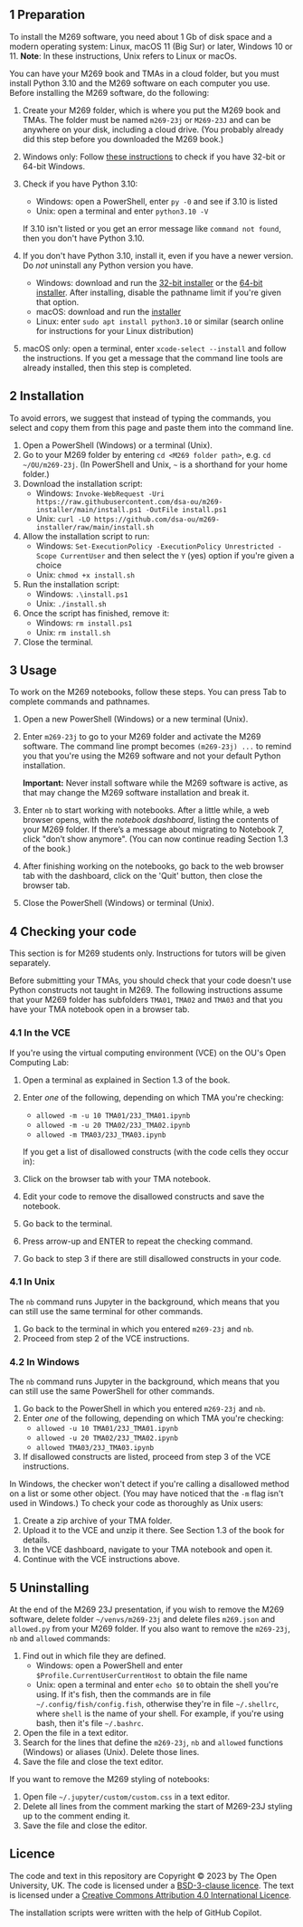 ## 1 Preparation
To install the M269 software, you need about 1 Gb of disk space and
a modern operating system: Linux, macOS 11 (Big Sur) or later, Windows 10 or 11.
**Note**: In these instructions, Unix refers to Linux or macOs.

You can have your M269 book and TMAs in a cloud folder, but you must
install Python 3.10 and the M269 software on each computer you use.
Before installing the M269 software, do the following:

1. Create your M269 folder, which is where you put the M269 book and TMAs.
   The folder must be named `m269-23j` or `M269-23J` and
   can be anywhere on your disk, including a cloud drive.
   (You probably already did this step before you downloaded the M269 book.)

2. Windows only: Follow [these instructions](https://support.microsoft.com/en-us/windows/which-version-of-windows-operating-system-am-i-running-628bec99-476a-2c13-5296-9dd081cdd808)
   to check if you have 32-bit or 64-bit Windows.

3. Check if you have Python 3.10:
   - Windows: open a PowerShell, enter `py -0` and see if 3.10 is listed
   - Unix: open a terminal and enter `python3.10 -V`

   If 3.10 isn't listed or you get an error message like `command not found`,
   then you don't have Python 3.10.

4. If you don't have Python 3.10, install it, even if you have a newer version.
   Do *not* uninstall any Python version you have.
   - Windows: download and run the
     [32-bit installer](https://www.python.org/ftp/python/3.10.11/python-3.10.11.exe) or the
     [64-bit installer](https://www.python.org/ftp/python/3.10.11/python-3.10.11-amd64.exe).
     After installing, disable the pathname limit if you're given that option.
   - macOS: download and run the [installer](https://www.python.org/ftp/python/3.10.11/python-3.10.11-macos11.pkg)
   - Linux: enter `sudo apt install python3.10` or similar (search online for instructions for your Linux distribution)

5. macOS only: open a terminal, enter `xcode-select --install` and follow the instructions.
   If you get a message that the command line tools are already installed,
   then this step is completed.

## 2 Installation

To avoid errors, we suggest that instead of typing the commands,
you select and copy them from this page and paste them into the command line.

1. Open a PowerShell (Windows) or a terminal (Unix).
2. Go to your M269 folder by entering `cd <M269 folder path>`, e.g. `cd ~/OU/m269-23j`.
   (In PowerShell and Unix, `~` is a shorthand for your home folder.)
3. Download the installation script:
   - Windows: `Invoke-WebRequest -Uri https://raw.githubusercontent.com/dsa-ou/m269-installer/main/install.ps1 -OutFile install.ps1`
   - Unix: `curl -LO https://github.com/dsa-ou/m269-installer/raw/main/install.sh`
4. Allow the installation script to run:
   - Windows: `Set-ExecutionPolicy -ExecutionPolicy Unrestricted -Scope CurrentUser`
              and then select the `Y` (yes) option if you're given a choice
   - Unix: `chmod +x install.sh`
5. Run the installation script:
   - Windows: `.\install.ps1`
   - Unix: `./install.sh`
6. Once the script has finished, remove it:
   - Windows: `rm install.ps1`
   - Unix: `rm install.sh`
7. Close the terminal.

## 3 Usage

To work on the M269 notebooks, follow these steps.
You can press Tab to complete commands and pathnames.

1. Open a new PowerShell (Windows) or a new terminal (Unix).

2. Enter `m269-23j` to go to your M269 folder and activate the M269 software.
   The command line prompt becomes `(m269-23j) ...` to remind you that
   you're using the M269 software and not your default Python installation.

   **Important:** Never install software while the M269 software is active,
   as that may change the M269 software installation and break it.

3. Enter `nb` to start working with notebooks.
   After a little while, a web browser opens, with the _notebook dashboard_,
   listing the contents of your M269 folder.
   If there’s a message about migrating to Notebook 7, click "don’t show anymore".
   (You can now continue reading Section 1.3 of the book.)

4. After finishing working on the notebooks, go back to the web browser tab with
   the dashboard, click on the 'Quit' button, then close the browser tab.

5. Close the PowerShell (Windows) or terminal (Unix).

## 4 Checking your code

This section is for M269 students only. Instructions for tutors will be given separately.

Before submitting your TMAs, you should check that your code doesn't use
Python constructs not taught in M269.
The following instructions assume that your M269 folder has subfolders
`TMA01`, `TMA02` and `TMA03` and that you have your TMA notebook open in a browser tab.

### 4.1 In the VCE
If you're using the virtual computing environment (VCE) on the OU's Open Computing Lab:

1. Open a terminal as explained in Section 1.3 of the book.
2. Enter _one_ of the following, depending on which TMA you're checking:
   - `allowed -m -u 10 TMA01/23J_TMA01.ipynb`
   - `allowed -m -u 20 TMA02/23J_TMA02.ipynb`
   - `allowed -m TMA03/23J_TMA03.ipynb`

   If you get a list of disallowed constructs (with the code cells they occur in):

3. Click on the browser tab with your TMA notebook.
4. Edit your code to remove the disallowed constructs and save the notebook.
5. Go back to the terminal.
6. Press arrow-up and ENTER to repeat the checking command.
7. Go back to step 3 if there are still disallowed constructs in your code.

### 4.1 In Unix
The `nb` command runs Jupyter in the background,
which means that you can still use the same terminal for other commands.

1. Go back to the terminal in which you entered `m269-23j` and `nb`.
2. Proceed from step 2 of the VCE instructions.

### 4.2 In Windows
The `nb` command runs Jupyter in the background,
which means that you can still use the same PowerShell for other commands.

1. Go back to the PowerShell in which you entered `m269-23j` and `nb`.
3. Enter _one_ of the following, depending on which TMA you're checking:
   - `allowed -u 10 TMA01/23J_TMA01.ipynb`
   - `allowed -u 20 TMA02/23J_TMA02.ipynb`
   - `allowed TMA03/23J_TMA03.ipynb`
4. If disallowed constructs are listed, proceed from step 3 of the VCE instructions.

In Windows, the checker won't detect if you're calling a disallowed method on a list
or some other object. (You may have noticed that the `-m` flag isn't used in Windows.)
To check your code as thoroughly as Unix users:

1. Create a zip archive of your TMA folder.
2. Upload it to the VCE and unzip it there. See Section 1.3 of the book for details.
3. In the VCE dashboard, navigate to your TMA notebook and open it.
4. Continue with the VCE instructions above.

## 5 Uninstalling

At the end of the M269 23J presentation, if you wish to remove the M269 software,
delete folder `~/venvs/m269-23j` and delete files `m269.json` and `allowed.py`
from your M269 folder.
If you also want to remove the `m269-23j`, `nb` and `allowed` commands:

1. Find out in which file they are defined.
   - Windows: open a PowerShell and enter `$Profile.CurrentUserCurrentHost` to obtain the file name
   - Unix: open a terminal and enter `echo $0` to obtain the shell you're using.
     If it's fish, then the commands are in file `~/.config/fish/config.fish`,
     otherwise they're in file `~/.shellrc`, where `shell` is the name of your shell.
     For example, if you're using bash, then it's file `~/.bashrc`.
2. Open the file in a text editor.
3. Search for the lines that define the `m269-23j`, `nb` and `allowed`
   functions (Windows) or aliases (Unix). Delete those lines.
4. Save the file and close the text editor.

If you want to remove the M269 styling of notebooks:

1. Open file `~/.jupyter/custom/custom.css` in a text editor.
2. Delete all lines from the comment marking the start of M269-23J styling up to the comment ending it.
3. Save the file and close the editor.

## Licence

The code and text in this repository are
Copyright © 2023 by The Open University, UK.
The code is licensed under a [BSD-3-clause licence](LICENCE).
The text is licensed under a
[Creative Commons Attribution 4.0 International Licence](http://creativecommons.org/licenses/by/4.0).

The installation scripts were written with the help of GitHub Copilot.